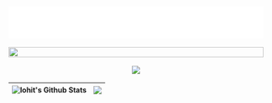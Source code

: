 <p align="center">
  <img src="https://raw.githubusercontent.com/Krish-Bali/Krish-Bali/main/Assets/Name.svg" alt="Krish-Bali" />
</p>

<img src="https://i.imgur.com/dBaSKWF.gif" height="20" width="100%">

<!-- ////////////////////////////////////////////////////////////////////////////////////////////////////////////////////////////////////////////////// -->  
<p align="center">
<img src="https://github.com/lohitkolluri/lohitkolluri/blob/1a2395846f54b452b0a6e9dd6892b5ac4ab81946/Assets/GithubStats.gif">

| <img align="center" src="https://github-readme-stats.vercel.app/api?username=Krish-Bali&show_icons=true&include_all_commits=true&theme=dark&hide_border=true" alt="lohit's Github Stats" /></a> | <img align="center" src="https://github-readme-stats.vercel.app/api/top-langs/?username=Krish-Bali&layout=compact&theme=dark&hide_border=true" /></a> |
| ------------- | ------------- |
</details>
<!-- ////////////////////////////////////////////////////////////////////////////////////////////////////////////////////////////////////////////////// -->
